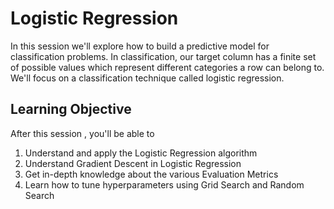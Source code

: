 

# Logistic Regression
In this session we'll  explore how to build a predictive model for classification problems. In classification, our target column has a finite set of possible values which represent different categories a row can belong to. We'll focus on a classification technique called logistic regression.


## Learning Objective

After this session , you'll be able to
1. Understand and apply the Logistic Regression algorithm
2. Understand Gradient Descent in Logistic Regression
2. Get in-depth knowledge about the various Evaluation Metrics
3. Learn how to tune hyperparameters using Grid Search and Random Search







